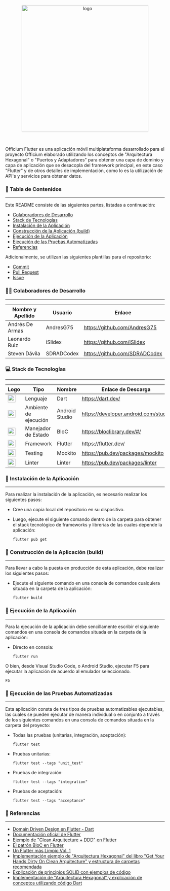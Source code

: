 <p align="center">
  <img src="https://i.imgur.com/bHw6nAC.png" alt="logo" width="400">
</p>
<br>

Officium Flutter es una aplicación móvil multiplataforma  desarrollado para el proyecto Officium elaborado utilizando
los conceptos de "Arquitectura Hexagonal" o "Puertos y Adaptadores" para obtener una capa de dominio y capa de aplicación
que se desacopla del framework principal, en este caso "Flutter" y de otros detalles de implementación, como lo es la 
utilización de API's y servicios para obtener datos.

### :page_facing_up: Tabla de Contenidos

---

Este README consiste de las siguientes partes, listadas a continuación:

- [Colaboradores de Desarrollo](#man_technologist-colaboradores-de-desarrollo)
- [Stack de Tecnologías](#computer-stack-de-tecnologías)
- [Instalación de la Aplicación](#wrench-instalación-de-la-aplicación)
- [Construcción de la Aplicación (build)](#hammer-construcción-de-la-aplicación-build)
- [Ejecución de la Aplicación](#electric_plug-ejecución-de-la-aplicación)
- [Ejecución de las Pruebas Automatizadas](#test_tube-ejecución-de-las-pruebas-automatizadas)
- [Referencias](#mag_right-referencias)

Adicionalmente, se utilizan las siguientes plantillas para el repositorio:

- [Commit](https://github.com/OrangeSoft-Team/readme-guide/blob/main/Commit.md)
- [Pull Request](https://github.com/OrangeSoft-Team/readme-guide/blob/main/Pull_Request.md)
- [Issue](https://github.com/OrangeSoft-Team/readme-guide/blob/main/Issue.md)

### :man_technologist: Colaboradores de Desarrollo

---

| Nombre y Apellido    | Usuario    | Enlace                        |
| -------------------- | ---------- | ----------------------------- |
| Andrés De Armas      | AndresG75  | https://github.com/AndresG75  |
| Leonardo Ruiz        | iSlidex    | https://github.com/iSlidex    |
| Steven Dávila         | SDRADCodex | https://github.com/SDRADCodex |

### :computer: Stack de Tecnologías

---

| Logo                                                                                                                                        | Tipo                       | Nombre         | Enlace de Descarga                       | Versión |
| ------------------------------------------------------------------------------------------------------------------------------------------- | -------------------------- | -------------- | ---------------------------------------- | ------- |
| <img src="https://cdn.worldvectorlogo.com/logos/dart.svg" width="24">                                                                       | Lenguaje                   | Dart           | https://dart.dev/                        | 2.13    |
| <img src="https://upload.wikimedia.org/wikipedia/commons/e/e3/Android_Studio_Icon_%282014-2019%29.svg" width="24">                          | Ambiente de ejecución      | Android Studio | https://developer.android.com/studio     | 4.2.1   |
| <img src="https://plugins.jetbrains.com/files/12129/118174/icon/pluginIcon.svg" width="24">                                                 | Manejador de Estado        | BloC           | https://bloclibrary.dev/#/               | 7.0.0   |
| <img src="https://logowik.com/content/uploads/images/flutter5786.jpg" width="24">                                                           | Framework                  | Flutter        | https://flutter.dev/                     | 2.2     |
| <img src="https://cdn.worldvectorlogo.com/logos/dart.svg" width="24">                                                           | Testing                    | Mockito          | https://pub.dev/packages/mockito   | 4.1.1 |
| <img src="https://cdn.worldvectorlogo.com/logos/dart.svg" width="24">                                                                       | Linter                     | Linter         | https://pub.dev/packages/linter          | 1.6.1   | 

### :wrench: Instalación de la Aplicación

---

Para realizar la instalación de la aplicación, es necesario realizar los siguientes pasos:

- Cree una copia local del repositorio en su dispositivo.

- Luego, ejecute el siguiente comando dentro de la carpeta para obtener el stack tecnológico de frameworks y librerías de las cuales depende la aplicación:

  `flutter pub get`

### :hammer: Construcción de la Aplicación (build)

---

Para llevar a cabo la puesta en producción de esta aplicación, debe realizar los siguientes pasos:

- Ejecute el siguiente comando en una consola de comandos cualquiera situada en la carpeta de la aplicación:

  `flutter build`

### :electric_plug: Ejecución de la Aplicación

---

Para la ejecución de la aplicación debe sencillamente escribir el siguiente comandos en una consola de comandos situada en la carpeta de la aplicación:

- Directo en consola:

  `flutter run`

O bien, desde Visual Studio Code, o Android Studio, ejecutar F5 para ejecutar la aplicación de acuerdo al emulador seleccionado.

  `F5`

### :test_tube: Ejecución de las Pruebas Automatizadas

---

Esta aplicación consta de tres tipos de pruebas automatizables ejecutables, las cuales se pueden ejecutar de manera individual o en conjunto a través de los siguientes comandos en una consola de comandos situada en la carpeta del proyecto:

- Todas las pruebas (unitarias, integración, aceptación):

  `flutter test`

- Pruebas unitarias:

  `flutter test --tags "unit_test"`

- Pruebas de integración:

  `flutter test --tags "integration"`

- Pruebas de aceptación:

  `flutter test --tags "acceptance"`

### :mag_right: Referencias

---

- [Domain Driven Design en Flutter - Dart](https://resocoder.com/2020/03/09/flutter-firebase-ddd-course-1-domain-driven-design-principles/)
- [Documentación oficial de Flutter](https://flutter.dev/docs)
- [Ejemplo de "Clean Arquitecture + DDD" en Flutter](https://github.com/ResoCoder/finished-flutter-firebase-ddd-course)
- [El patrón BloC en Flutter](https://xurxodev.com/el-patron-bloc-junto-a-clean-architecture-en-flutter/)
- [Un Flutter más Limpio Vol. 1](https://medium.com/comunidad-flutter/un-flutter-m%C3%A1s-limpio-vol-1-intro-a-clean-9b718344d9c4)
- [Implementación ejemplo de "Arquitectura Hexagonal" del libro "Get Your Hands Dirty On Clean Arquitecture" y estructura de carpetas recomendada](https://github.com/thombergs/buckpal)
- [Explicación de principios SOLID con ejemplos de código](https://www.baeldung.com/solid-principles)
- [Implementación de "Arquitectura Hexagonal" y explicación de conceptos utilizando código Dart](https://pub.dev/packages/flutter_clean_architecture)
